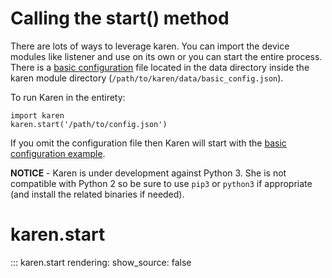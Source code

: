 # Calling the start() method
There are lots of ways to leverage karen.  You can import the device modules like listener and use on its own or you can start the entire process.  There is a [basic configuration](config.example.md) file located in the data directory inside the karen module directory (```/path/to/karen/data/basic_config.json```).

To run Karen in the entirety:

```
import karen
karen.start('/path/to/config.json')
```

If you omit the configuration file then Karen will start with the [basic configuration example](config.example.md).

**NOTICE** - Karen is under development against Python 3.  She is not compatible with Python 2 so be sure to use ```pip3``` or ```python3``` if appropriate (and install the related binaries if needed).


# karen.start

::: karen.start
    rendering:
      show_source: false